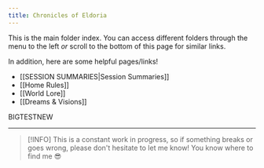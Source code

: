 ```yaml
---
title: Chronicles of Eldoria
---
```

This is the main folder index. You can access different folders through the menu to the left *or* scroll to the bottom of this page for similar links.

In addition, here are some helpful pages/links!
- [[SESSION SUMMARIES|Session Summaries]]
- [[Home Rules]]
- [[World Lore]]
- [[Dreams & Visions]]

BIGTESTNEW

---

>[!INFO] This is a constant work in progress, so if something breaks or goes wrong, please don't hesitate to let me know! You know where to find me 😎
